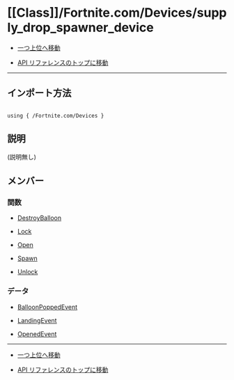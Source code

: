 # [[Class]]/Fortnite.com/Devices/supply_drop_spawner_device

- [一つ上位へ移動](../main.md)

- [API リファレンスのトップに移動](/main.md)

---

## インポート方法

```verse

using { /Fortnite.com/Devices }

```

## 説明

(説明無し)

## メンバー

### 関数

- [DestroyBalloon](./F_DestroyBalloon/main.md)

- [Lock](./F_Lock/main.md)

- [Open](./F_Open/main.md)

- [Spawn](./F_Spawn/main.md)

- [Unlock](./F_Unlock/main.md)

### データ

- [BalloonPoppedEvent](./D_BalloonPoppedEvent/main.md)

- [LandingEvent](./D_LandingEvent/main.md)

- [OpenedEvent](./D_OpenedEvent/main.md)

---

- [一つ上位へ移動](../main.md)

- [API リファレンスのトップに移動](/main.md)
